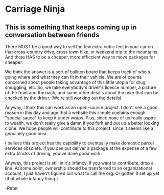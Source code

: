 # Carriage Ninja

## This is something that keeps coming up in conversation between friends

There MUST be a good way to sell the few extra cubic feet in your car on that
cross-country drive, cross town hike, or weekend trip to the mountains. 
And there HAS to be a cheaper, more efficcient way to move packages for cheaper.

We think the answer is a sort of bulliten board that keeps track of who's going
where and what they can fit in their vehicle. We are of course concerned about
people taking advantage of this little utopia for drug smuggling, etc. So, we
take everybody's driver's licence number, a picture of the front and the back,
and some other details about the user that can be checked by the driver.
(We're still working out the details)

Anyway, I think this can work as an open-source project. I don't see a good
reason in this day and age that a website this simple contains enough "special
sauce" to keep it under wraps. Plus, since none of us really aspire to wealth,
we don't really give a damn if you fork and put up a better looking clone.
We hope people will contribute to this project, since it seems like a genuinely 
good idea.

I believe this project has the capibility to eventually make domestic parcel
services obsolete. If you can put deliver a package at the expense of a few
extra blocks of driving, you've done good work.

Anyway, this project is still in it's infancy. If you want to contribute, drop
a line. At some point, ownership should be transferred to an organizational 
account, I just haven't figured out what to call the org. Or gotten it set up
yet (that whole infancy thing.)


-Peter

